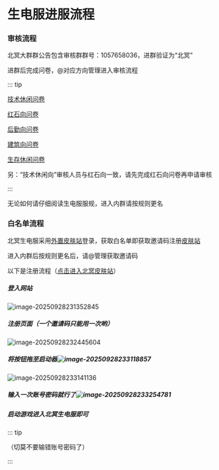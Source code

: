 # 生电服进服流程

### 审核流程

北冥大群群公告包含审核群群号：1057658036，进群验证为“北冥”

进群后完成问卷，@对应方向管理进入审核流程

::: tip

[技术休闲问卷](https://f.wps.cn/g/ugohPtsk/)

[红石向问卷](https://f.wps.cn/g/6GeGcmVi/)

[后勤向问卷](https://f.wps.cn/g/VhR5btty/)

[建筑向问卷](https://f.wps.cn/g/itToWNKF/)

[生存休闲问卷](https://f.wps.cn/g/A0CmGKom/)

另：“技术休闲向”审核人员与红石向一致，请先完成红石向问卷再申请审核

:::

无论如何请仔细阅读生电服服规，进入内群请按规则更名

### 白名单流程

北冥生电服采用[外置皮肤站]((https://skinserver.beiming.games/))登录，获取白名单即获取邀请码注册[皮肤站]((https://skinserver.beiming.games/))

进入内群后按规则更名后，请@管理获取邀请码

以下是注册流程（[点击进入北冥皮肤站](https://skinserver.beiming.games/)）

##### 登入网站

![image-20250928231352845](https://bu.dusays.com/2025/09/28/68d950b8bf9fa.webp)

##### 注册页面（一个邀请码只能用一次哟）

![image-20250928232445604](https://bu.dusays.com/2025/09/28/68d9533d12a4c.webp)

##### 将按钮拖至启动器![image-20250928233118857](https://bu.dusays.com/2025/09/28/68d954c67f376.webp)

![image-20250928233141136](https://bu.dusays.com/2025/09/28/68d954dc8b459.webp)

##### 输入一次账号密码就行了![image-20250928233254781](https://bu.dusays.com/2025/09/28/68d9552658fa2.webp)

##### 启动游戏进入北冥生电服即可

::: tip

（切莫不要输错账号密码了）

:::
